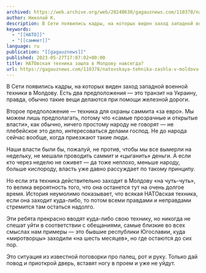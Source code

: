 ```yaml
---
archived: https://web.archive.org/web/20240630/gagauznews.com/110378/natovskaya-tehnika-zashla-v-moldovu-navsegda.html
author: Николай К.
description: В Сети появились кадры, на которых виден заход западной военной техники в Молдову. Есть два предположения — это транзит на Украину, правда, обычно такие вещи делаются при помощи железной дороги. Второе предположение — техника для охраны саммита «за евро». Мы можем лишь предполагать, потому что «самые прозрачные и открытые власти», как обычно, ничего простому народу не говорят — не плебейское это дело, интересоваться делами господ. Не до народа сейчас вообще, когда приезжают такие люди. Наши власти были бы, пожалуй, не против, чтобы мы все вымерли на недельку, не мешали проводить саммит и «цыганить» деньги. А если кто через неделю не […]
keywords:
  - "[[НАТО]]"
  - "[[саммит]]"
language: ru
publication: "[[gagauznews]]"
published: 2023-05-27T17:07:02+00:00
title: НАТОвская техника зашла в Молдову навсегда?
url: https://gagauznews.com/110378/natovskaya-tehnika-zashla-v-moldovu-navsegda.html
---
```


В Сети появились кадры, на которых виден заход западной военной техники в Молдову. Есть два предположения — это транзит на Украину, правда, обычно такие вещи делаются при помощи железной дороги.



Второе предположение — техника для охраны саммита «за евро». Мы можем лишь предполагать, потому что «самые прозрачные и открытые власти», как обычно, ничего простому народу не говорят — не плебейское это дело, интересоваться делами господ. Не до народа сейчас вообще, когда приезжают такие люди.

Наши власти были бы, пожалуй, не против, чтобы мы все вымерли на недельку, не мешали проводить саммит и «цыганить» деньги. А если кто через неделю не оживет — да тоже неплохо, меньше народу, больше кислороду, власть уже давно рассуждает по такому принципу.

Но если эта техника действительно заходит в Молдову «на чуть-чуть», то велика вероятность того, что она останется тут на очень долгое время. История неумолимо показывает, что всякая НАТОвская техника, если она заходит куда-либо, то потом всеми правдами и неправдами стремится там остаться надолго.

Эти ребята прекрасно вводят куда-либо свою технику, но никогда не спешат уйти в соответствии с обещаниями, самые близкие во всех смыслах нам примеры — это бывшие республики Югославии, куда «миротворцы» заходили «на шесть месяцев», но где остаются до сих пор.

Это ситуация из известной поговорки про палец, рот и руку. Только дай повод и приоткрой дверь, вставят ногу в проем и уже не уйдут.